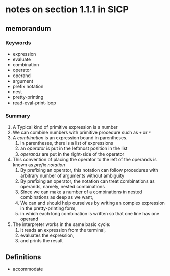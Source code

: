 # notes on section 1.1.1 in SICP

## memorandum

### Keywords

* expression
* evaluate
* combination
* operator
* operand
* argument
* prefix notation
* nest
* pretty-printing
* read-eval-print-loop


### Summary

1. A Typical kind of primitive expression is a number
1. We can combine numbers with primitive procedure such as `+` or `*`
1. A *combination* is an expression bound in parentheses.
	1. In parentheses, there is a list of expressions
	1. an *operator* is put in the leftmost position in the list
	1. *operands* are put in the right-side of the operator
1. This convention of placing the operator to the left of the operands is known as *prefix notation*
	1. By prefixing an operator, this notation can follow procedures with arbitrary number of arguments without ambiguity
	1. By prefixing an operator, the notation can treat combinations as operands, namely, nested combinations
	1. Since we can make a number of a combinations in nested combinations as deep as we want,
	1. We can and should help ourselves by writing an complex expression in the pretty-printing form,
	1. in which each long combination is written so that one line has one operand
1. The interpreter works in the same basic cycle:
	1. It reads an expression from the terminal,
	1. evaluates the expression,
	1. and prints the result



## Definitions

* accommodate

